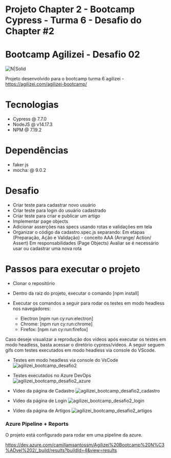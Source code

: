 
# Projeto Chapter 2 - Bootcamp Cypress - Turma 6 - Desafio do Chapter #2

# Bootcamp Agilizei - Desafio 02


![N|Solid](https://www.cypress.io/static/33498b5f95008093f5f94467c61d20ab/59c46/cypress-logo.webp)



Projeto desenvolvido para o bootcamp turma 6 agilizei - https://agilizei.com/agilizei-bootcamp/

# Tecnologias

  - Cypress @ 7.7.0
  - NodeJS @ v14.17.3
  - NPM @ 7.19.2

# Dependências

  - faker js
  - mocha: @ 9.0.2
  
# Desafio

  - Criar teste para cadastrar novo usuário
  - Criar teste para login do usuário cadastrado
  - Criar teste para criar e publicar um artigo
  - Implementar page objects
  - Adicionar asserções nas specs usando rotas e validações em tela
  - Organizar o código da cadastro.spec.js separando:
        Em etapas (Preparação, Ação e Validação) - conceito AAA (Arrange/ Action/ Assert)
        Em responsabilidades (Page Objects)
        Avaliar se é necessário usar ou cadastrar uma nova rota


# Passos para executar o projeto

  - Clonar o repositório
  - Dentro da raiz do projeto, executar o comando [npm install]
  - Executar os comandos a seguir para rodar os testes em modo headless nos navegadores:
  
    - Electron [npm run cy:run:electron]
    - Chrome: [npm run cy:run:chrome]
    - Firefox: [npm run cy:run:firefox]


Caso deseje visualizar a reprodução dos vídeos após executar os testes em modo headless, basta acessar o diretório cypress/videos. 
A seguir seguem gifs com testes executados em modo headless via console do VScode. 

  - Testes em modo headless via console do VsCode ![agilizei_bootcamp_desafio2](https://user-images.githubusercontent.com/25454762/100291909-d069f100-2f5d-11eb-80ff-0a06207020ce.gif)
  
  - Testes executados no Azure DevOps ![agilizei_bootcamp_desafio2_azure]()

  - Vídeo da página de Cadastro ![agilizei_bootcamp_desafio2_cadastro]()

  - Vídeo da página de Login ![agilizei_bootcamp_desafio2_login]()

  - Vídeo da página de Artigos ![agilizei_bootcamp_desafio2_artigos]()
  

### Azure Pipeline + Reports

O projeto está configurado para rodar em uma pipeline da azure.

https://dev.azure.com/camillamsantossm/Agilizei%20Bootcamp%20N%C3%ADvel%202/_build/results?buildId=4&view=results


